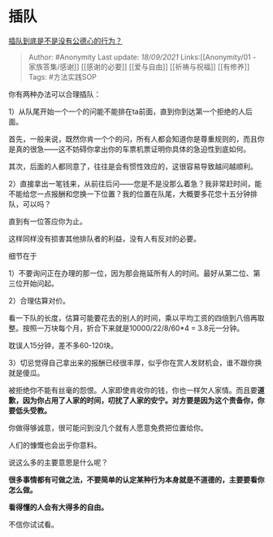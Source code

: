 # 插队
[插队到底是不是没有公德心的行为？](https://www.zhihu.com/question/50091761/answer/2122982508)

> Author: #Anonymity 
> Last update: *18/09/2021* 
> Links:[[Anonymity/01 - 家族答集/感谢]] [[感谢的必要]] [[爱与自由]] [[祈祷与祝福]] [[有修养]]
> Tags:  #方法实践SOP 

 
你有两种办法可以合理插队：

1）从队尾开始一个一个的问能不能排在ta前面，直到你到达第一个拒绝的人后面。

首先，一般来说，既然你肯一个个的问，所有人都会知道你是尊重规则的，而且你是真的很急——这不妨碍你拿出你的车票机票证明你具体的急迫性到底如何。

其次，后面的人都同意了，往往是会有惯性效应的，这很容易导致越问越顺利。

2）直接拿出一笔钱来，从前往后问——您是不是没那么着急？我非常赶时间，能不能给您一点报酬和您换一下位置？我的位置在队尾，大概要多花您十五分钟排队，可以吗？

直到有一位答应你为止。

这样同样没有损害其他排队者的利益，没有人有反对的必要。

细节在于

1）不要询问正在办理的那一位，因为那会拖延所有人的时间。最好从第二位、第三位开始问起。

2）合理估算对价。

看一下队的长度，估算可能要花去的别人的时间，乘以平均工资的四倍到八倍再取整。按照一万块每个月，折合下来就是10000/22/8/60*4 = 3.8元一分钟。

耽误人15分钟，差不多60-120块。

3）切忌觉得自己拿出来的报酬已经很丰厚，似乎你在赏人发财机会，谁不跟你换就是傻瓜。

被拒绝你不能有丝毫的怨恨。人家即使肯收你的钱，你也一样欠人家情。而且要**道歉，因为你占用了人家的时间，叨扰了人家的安宁。对方要是因为这个责备你，你要低头受教。**

你做得够诚意，很可能问到没几个就有人愿意免费把位置给你。

人们的慷慨也会出乎你意料。

说这么多的主要意思是什么呢？

**很多事情都有可做之法，不要简单的认定某种行为本身就是不道德的，主要要看你怎么做。**

**看得懂的人会有大得多的自由。**

不信你试试看。